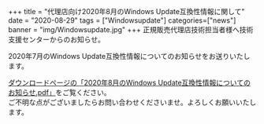 +++
title = "代理店向け2020年8月のWindows Update互換性情報に関して"
date = "2020-08-29"
tags = ["Windowsupdate"]
categories=["news"]
banner = "img/Windowsupdate.jpg"
+++
正規販売代理店技術担当者様へ技術支援センターからのお知らせ。  
<!--more-->
2020年7月のWindows Update互換性情報についてのお知らせをお送りいたします。  

[ダウンロードページの「2020年8月のWindows Update互換性情報についてのお知らせ.pdf」](https://www.kitasp.com/downloads/)をご覧ください。  
ご不明な点がございましたらお問い合わせくださいませ。よろしくお願いいたします。


